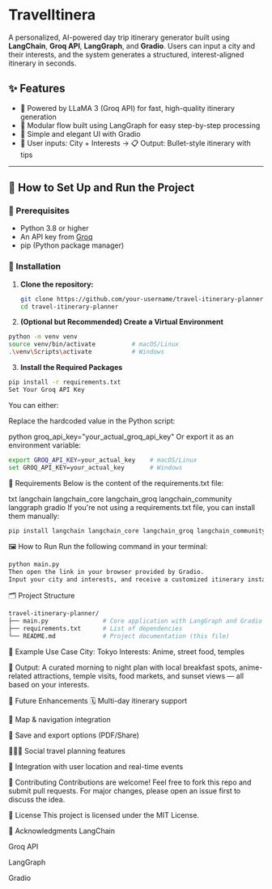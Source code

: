 # TravelItinera

A personalized, AI-powered day trip itinerary generator built using **LangChain**, **Groq API**, **LangGraph**, and **Gradio**. Users can input a city and their interests, and the system generates a structured, interest-aligned itinerary in seconds.

## ✨ Features

- 🧠 Powered by LLaMA 3 (Groq API) for fast, high-quality itinerary generation
- 🔄 Modular flow built using LangGraph for easy step-by-step processing
- 🎨 Simple and elegant UI with Gradio
- 📍 User inputs: City + Interests → 📋 Output: Bullet-style itinerary with tips

---

## 🚀 How to Set Up and Run the Project

### 🔧 Prerequisites

- Python 3.8 or higher
- An API key from [Groq](https://console.groq.com/)
- pip (Python package manager)

### 📁 Installation

1. **Clone the repository:**

   ```bash
   git clone https://github.com/your-username/travel-itinerary-planner.git
   cd travel-itinerary-planner

2. **(Optional but Recommended) Create a Virtual Environment**

```bash
python -m venv venv
source venv/bin/activate          # macOS/Linux
.\venv\Scripts\activate           # Windows
```
3. **Install the Required Packages**

```bash
pip install -r requirements.txt
Set Your Groq API Key
```

You can either:

Replace the hardcoded value in the Python script:

python
groq_api_key="your_actual_groq_api_key"
Or export it as an environment variable:

```bash
export GROQ_API_KEY=your_actual_key    # macOS/Linux
set GROQ_API_KEY=your_actual_key       # Windows
```
🧾 Requirements
Below is the content of the requirements.txt file:

txt
langchain
langchain_core
langchain_groq
langchain_community
langgraph
gradio
If you're not using a requirements.txt file, you can install them manually:

```bash
pip install langchain langchain_core langchain_groq langchain_community langgraph gradio
```

🖼️ How to Run
Run the following command in your terminal:
```bash
python main.py
Then open the link in your browser provided by Gradio.
Input your city and interests, and receive a customized itinerary instantly!
```
🗂️ Project Structure
```bash
travel-itinerary-planner/
├── main.py               # Core application with LangGraph and Gradio
├── requirements.txt      # List of dependencies
└── README.md             # Project documentation (this file)
```

🔮 Example Use Case
City: Tokyo
Interests: Anime, street food, temples

🧾 Output: A curated morning to night plan with local breakfast spots, anime-related attractions, temple visits, food markets, and sunset views — all based on your interests.

🔧 Future Enhancements
🗓️ Multi-day itinerary support

🧭 Map & navigation integration

📂 Save and export options (PDF/Share)

🧑‍🤝‍🧑 Social travel planning features

📍 Integration with user location and real-time events

🤝 Contributing
Contributions are welcome!
Feel free to fork this repo and submit pull requests. For major changes, please open an issue first to discuss the idea.

📜 License
This project is licensed under the MIT License.

🙌 Acknowledgments
LangChain

Groq API

LangGraph

Gradio